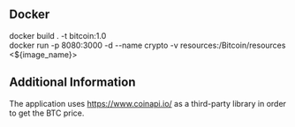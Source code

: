 ## Docker

docker build . -t bitcoin:1.0 \
docker run -p 8080:3000 -d --name crypto -v resources:/Bitcoin/resources <${image_name}>

## Additional Information

The application uses https://www.coinapi.io/ as a third-party library in order to get the BTC price.
